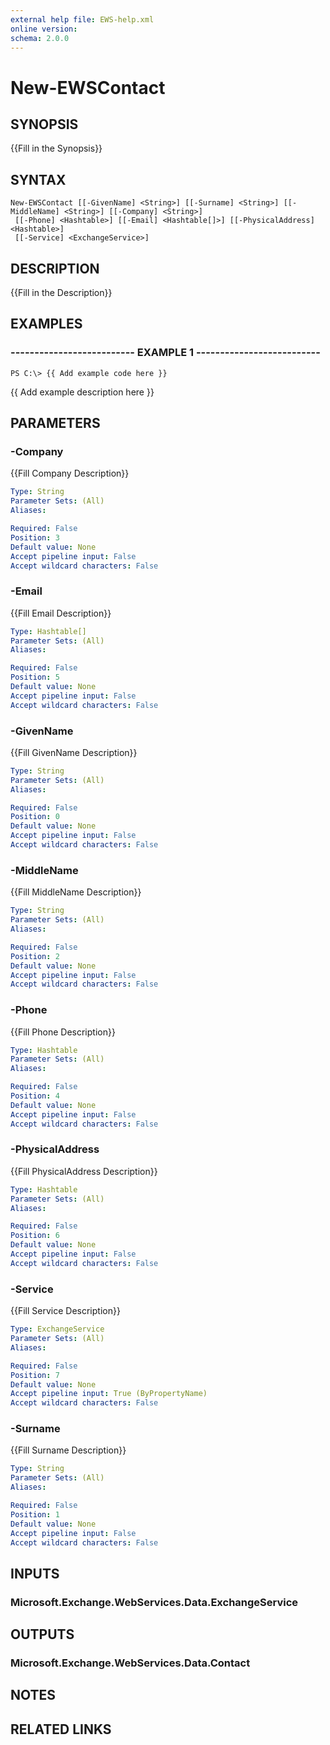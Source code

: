 ```yaml
---
external help file: EWS-help.xml
online version: 
schema: 2.0.0
---
```


# New-EWSContact

## SYNOPSIS
{{Fill in the Synopsis}}

## SYNTAX

```
New-EWSContact [[-GivenName] <String>] [[-Surname] <String>] [[-MiddleName] <String>] [[-Company] <String>]
 [[-Phone] <Hashtable>] [[-Email] <Hashtable[]>] [[-PhysicalAddress] <Hashtable>]
 [[-Service] <ExchangeService>]
```

## DESCRIPTION
{{Fill in the Description}}

## EXAMPLES

### -------------------------- EXAMPLE 1 --------------------------
```
PS C:\> {{ Add example code here }}
```

{{ Add example description here }}

## PARAMETERS

### -Company
{{Fill Company Description}}

```yaml
Type: String
Parameter Sets: (All)
Aliases: 

Required: False
Position: 3
Default value: None
Accept pipeline input: False
Accept wildcard characters: False
```

### -Email
{{Fill Email Description}}

```yaml
Type: Hashtable[]
Parameter Sets: (All)
Aliases: 

Required: False
Position: 5
Default value: None
Accept pipeline input: False
Accept wildcard characters: False
```

### -GivenName
{{Fill GivenName Description}}

```yaml
Type: String
Parameter Sets: (All)
Aliases: 

Required: False
Position: 0
Default value: None
Accept pipeline input: False
Accept wildcard characters: False
```

### -MiddleName
{{Fill MiddleName Description}}

```yaml
Type: String
Parameter Sets: (All)
Aliases: 

Required: False
Position: 2
Default value: None
Accept pipeline input: False
Accept wildcard characters: False
```

### -Phone
{{Fill Phone Description}}

```yaml
Type: Hashtable
Parameter Sets: (All)
Aliases: 

Required: False
Position: 4
Default value: None
Accept pipeline input: False
Accept wildcard characters: False
```

### -PhysicalAddress
{{Fill PhysicalAddress Description}}

```yaml
Type: Hashtable
Parameter Sets: (All)
Aliases: 

Required: False
Position: 6
Default value: None
Accept pipeline input: False
Accept wildcard characters: False
```

### -Service
{{Fill Service Description}}

```yaml
Type: ExchangeService
Parameter Sets: (All)
Aliases: 

Required: False
Position: 7
Default value: None
Accept pipeline input: True (ByPropertyName)
Accept wildcard characters: False
```

### -Surname
{{Fill Surname Description}}

```yaml
Type: String
Parameter Sets: (All)
Aliases: 

Required: False
Position: 1
Default value: None
Accept pipeline input: False
Accept wildcard characters: False
```

## INPUTS

### Microsoft.Exchange.WebServices.Data.ExchangeService


## OUTPUTS

### Microsoft.Exchange.WebServices.Data.Contact


## NOTES

## RELATED LINKS

